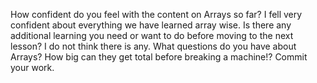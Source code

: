 How confident do you feel with the content on Arrays so far? I fell very confident about everything we have learned array wise.
Is there any additional learning you need or want to do before moving to the next lesson? I do not think there is any.
What questions do you have about Arrays? How big can they get total before breaking a machine!?
Commit your work.